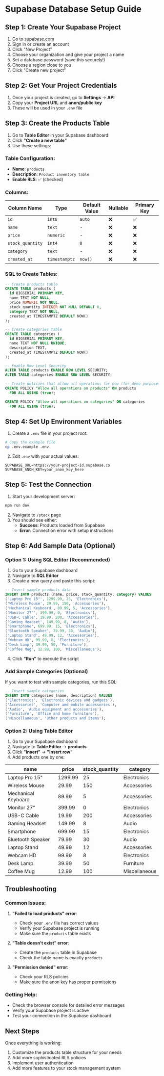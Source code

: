 # Supabase Database Setup Guide

## Step 1: Create Your Supabase Project

1. Go to [supabase.com](https://supabase.com)
2. Sign in or create an account
3. Click "New Project"
4. Choose your organization and give your project a name
5. Set a database password (save this securely!)
6. Choose a region close to you
7. Click "Create new project"

## Step 2: Get Your Project Credentials

1. Once your project is created, go to **Settings** → **API**
2. Copy your **Project URL** and **anon/public key**
3. These will be used in your `.env` file

## Step 3: Create the Products Table

1. Go to **Table Editor** in your Supabase dashboard
2. Click **"Create a new table"**
3. Use these settings:

### Table Configuration:
- **Name**: `products`
- **Description**: `Product inventory table`
- **Enable RLS**: ✅ (checked)

### Columns:
| Column Name | Type | Default Value | Nullable | Primary Key |
|-------------|------|---------------|----------|-------------|
| `id` | `int8` | `auto` | ❌ | ✅ |
| `name` | `text` | - | ❌ | ❌ |
| `price` | `numeric` | - | ❌ | ❌ |
| `stock_quantity` | `int4` | `0` | ❌ | ❌ |
| `category` | `text` | - | ❌ | ❌ |
| `created_at` | `timestamptz` | `now()` | ❌ | ❌ |

### SQL to Create Tables:
```sql
-- Create products table
CREATE TABLE products (
  id BIGSERIAL PRIMARY KEY,
  name TEXT NOT NULL,
  price NUMERIC NOT NULL,
  stock_quantity INTEGER NOT NULL DEFAULT 0,
  category TEXT NOT NULL,
  created_at TIMESTAMPTZ DEFAULT NOW()
);

-- Create categories table
CREATE TABLE categories (
  id BIGSERIAL PRIMARY KEY,
  name TEXT NOT NULL UNIQUE,
  description TEXT,
  created_at TIMESTAMPTZ DEFAULT NOW()
);

-- Enable Row Level Security
ALTER TABLE products ENABLE ROW LEVEL SECURITY;
ALTER TABLE categories ENABLE ROW LEVEL SECURITY;

-- Create policies that allow all operations for now (for demo purposes)
CREATE POLICY "Allow all operations on products" ON products
  FOR ALL USING (true);

CREATE POLICY "Allow all operations on categories" ON categories
  FOR ALL USING (true);
```

## Step 4: Set Up Environment Variables

1. Create a `.env` file in your project root:
```bash
# Copy the example file
cp .env.example .env
```

2. Edit `.env` with your actual values:
```env
SUPABASE_URL=https://your-project-id.supabase.co
SUPABASE_ANON_KEY=your_anon_key_here
```

## Step 5: Test the Connection

1. Start your development server:
```bash
npm run dev
```

2. Navigate to `/stock` page
3. You should see either:
   - **Success**: Products loaded from Supabase
   - **Error**: Connection error with setup instructions

## Step 6: Add Sample Data (Optional)

### Option 1: Using SQL Editor (Recommended)

1. Go to your Supabase dashboard
2. Navigate to **SQL Editor**
3. Create a new query and paste this script:

```sql
-- Insert sample products data
INSERT INTO products (name, price, stock_quantity, category) VALUES
('Laptop Pro 15"', 1299.99, 25, 'Electronics'),
('Wireless Mouse', 29.99, 150, 'Accessories'),
('Mechanical Keyboard', 89.99, 5, 'Accessories'),
('Monitor 27"', 399.99, 0, 'Electronics'),
('USB-C Cable', 19.99, 200, 'Accessories'),
('Gaming Headset', 149.99, 8, 'Audio'),
('Smartphone', 699.99, 15, 'Electronics'),
('Bluetooth Speaker', 79.99, 30, 'Audio'),
('Laptop Stand', 49.99, 12, 'Accessories'),
('Webcam HD', 99.99, 8, 'Electronics'),
('Desk Lamp', 39.99, 50, 'Furniture'),
('Coffee Mug', 12.99, 100, 'Miscellaneous');
```

4. Click **"Run"** to execute the script

### Add Sample Categories (Optional)

If you want to test with sample categories, run this SQL:

```sql
-- Insert sample categories
INSERT INTO categories (name, description) VALUES
('Electronics', 'Electronic devices and gadgets'),
('Accessories', 'Computer and mobile accessories'),
('Audio', 'Audio equipment and accessories'),
('Furniture', 'Office and home furniture'),
('Miscellaneous', 'Other products and items');
```

### Option 2: Using Table Editor

1. Go to your Supabase dashboard
2. Navigate to **Table Editor** → **products**
3. Click **"Insert"** → **"Insert row"**
4. Add products one by one:

| name | price | stock_quantity | category |
|------|-------|----------------|----------|
| Laptop Pro 15" | 1299.99 | 25 | Electronics |
| Wireless Mouse | 29.99 | 150 | Accessories |
| Mechanical Keyboard | 89.99 | 5 | Accessories |
| Monitor 27" | 399.99 | 0 | Electronics |
| USB-C Cable | 19.99 | 200 | Accessories |
| Gaming Headset | 149.99 | 8 | Audio |
| Smartphone | 699.99 | 15 | Electronics |
| Bluetooth Speaker | 79.99 | 30 | Audio |
| Laptop Stand | 49.99 | 12 | Accessories |
| Webcam HD | 99.99 | 8 | Electronics |
| Desk Lamp | 39.99 | 50 | Furniture |
| Coffee Mug | 12.99 | 100 | Miscellaneous |

## Troubleshooting

### Common Issues:

1. **"Failed to load products" error**:
   - Check your `.env` file has correct values
   - Verify your Supabase project is running
   - Make sure the `products` table exists

2. **"Table doesn't exist" error**:
   - Create the `products` table in Supabase
   - Check the table name is exactly `products`

3. **"Permission denied" error**:
   - Check your RLS policies
   - Make sure the anon key has proper permissions

### Getting Help:
- Check the browser console for detailed error messages
- Verify your Supabase project is active
- Test your connection in the Supabase dashboard

## Next Steps

Once everything is working:
1. Customize the products table structure for your needs
2. Add more sophisticated RLS policies
3. Implement user authentication
4. Add more features to your stock management system
